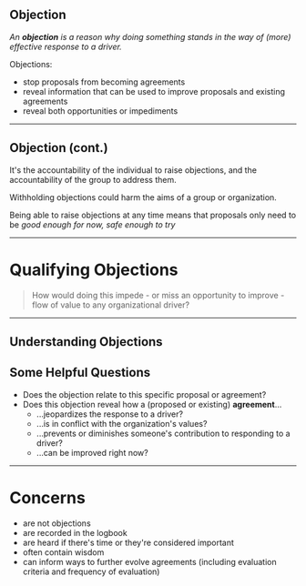 ## Objection

_An **objection** is a reason why doing something stands in the way of (more) effective response to a driver._

Objections:

* stop proposals from becoming agreements
* reveal information that can be used to improve proposals and existing agreements
* reveal both opportunities or impediments

---

## Objection (cont.)

It's the accountability of the individual to raise objections, and the accountability of the group to address them. 

Withholding objections could harm the aims of a group or organization.

Being able to raise objections at any time means that proposals only need to be *good enough for now, safe enough to try*

---

# Qualifying Objections

> How would doing this impede - or miss an opportunity to improve - flow of value to any organizational driver?

---

## Understanding Objections ##

## Some Helpful Questions

* Does the objection relate to this specific proposal or agreement?
* Does this objection reveal how a (proposed or existing) **agreement**...
    * ...jeopardizes the response to a driver?
    * ...is in conflict with the organization's values?
    * ...prevents or diminishes someone's contribution to responding to a driver?
    * ...can be improved right now?

---

# Concerns #

* are not objections
* are recorded in the logbook 
* are heard if there's time or they're considered important
* often contain wisdom 
* can inform ways to further evolve agreements (including evaluation criteria and frequency of evaluation)
